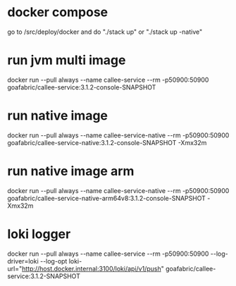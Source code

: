 # docker compose
go to /src/deploy/docker and do "./stack up" or "./stack up -native"

# run jvm multi image
docker run --pull always --name callee-service --rm -p50900:50900 goafabric/callee-service:3.1.2-console-SNAPSHOT

# run native image
docker run --pull always --name callee-service-native --rm -p50900:50900 goafabric/callee-service-native:3.1.2-console-SNAPSHOT -Xmx32m

# run native image arm
docker run --pull always --name callee-service-native --rm -p50900:50900 goafabric/callee-service-native-arm64v8:3.1.2-console-SNAPSHOT -Xmx32m

# loki logger
docker run --pull always --name callee-service --rm -p50900:50900 --log-driver=loki --log-opt loki-url="http://host.docker.internal:3100/loki/api/v1/push" goafabric/callee-service:3.1.2-SNAPSHOT

